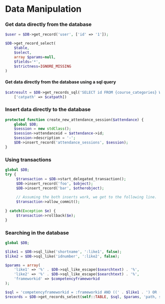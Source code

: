 # Data Manipulation

### Get data directly from the database

```php
$user = $DB->get_record('user', ['id' => '1']);
```

```php
$DB->get_record_select(
    $table, 
    $select, 
    array $params=null, 
    $fields='*', 
    $strictness=IGNORE_MISSING
)
```

#### Get data directly from the database using a sql query

```php
$catresult = $DB->get_records_sql('SELECT id FROM {course_categories} WHERE path LIKE :categorypath',
    ['catpath' => $catpath])
```

### Insert data directly to the database

```php
protected function create_new_attendance_session($attendance) {
    global $DB;
    $session = new stdClass();
    $session->attendanceid = $attendance->id;
    $session->description = '-';
    $DB->insert_record('attendance_sessions', $session);
}
```

### Using transactions

```php
global $DB;
try {
     $transaction = $DB->start_delegated_transaction();
     $DB->insert_record('foo', $object);
     $DB->insert_record('bar', $otherobject);
 
     // Assuming the both inserts work, we get to the following line.
     $transaction->allow_commit();
 
} catch(Exception $e) {
     $transaction->rollback($e);
}
```

### Searching in the database

```php
global $DB;

$like1 = $DB->sql_like('shortname', ':like1', false);
$like2 = $DB->sql_like('idnumber', ':like2', false);

$params = array(
    'like1' => '%' . $DB->sql_like_escape($searchtext) . '%',
    'like2' => '%' . $DB->sql_like_escape($searchtext) . '%',
    'frameworkid' => $competencyframeworkid
);

$sql = 'competencyframeworkid = :frameworkid AND ((' . $like1 . ') OR (' . $like2 . '))';
$records = $DB->get_records_select(self::TABLE, $sql, $params, 'path, sortorder ASC', '*');
```

